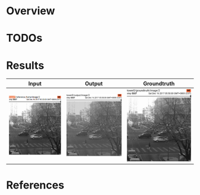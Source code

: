 # Overview

# TODOs

# Results
|Input|Output|Groundtruth|
|:---:|:---:|:---:|
|![](imgs/input.png)|![](imgs/output.png)|![](imgs/groundtruth.png)|

# References
